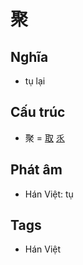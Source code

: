 # 聚

## Nghĩa

* tụ lại

## Cấu trúc
* 聚 = [取](取.md) [乑](乑.md)

## Phát âm

* Hán Việt: tụ

## Tags
* Hán Việt

<script>window.HANZI_FIELD='聚';</script>
